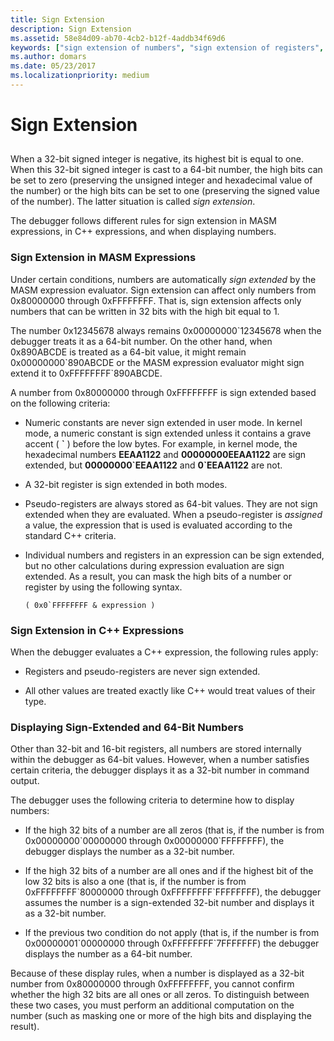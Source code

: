 ```yaml
---
title: Sign Extension
description: Sign Extension
ms.assetid: 58e84d09-ab70-4cb2-b12f-4addb34f69d6
keywords: ["sign extension of numbers", "sign extension of registers", "MASM expressions, sign extension", "registers, sign extension"]
ms.author: domars
ms.date: 05/23/2017
ms.localizationpriority: medium
---
```


# Sign Extension


## <span id="ddk_sign_extension_dbg"></span><span id="DDK_SIGN_EXTENSION_DBG"></span>


When a 32-bit signed integer is negative, its highest bit is equal to one. When this 32-bit signed integer is cast to a 64-bit number, the high bits can be set to zero (preserving the unsigned integer and hexadecimal value of the number) or the high bits can be set to one (preserving the signed value of the number). The latter situation is called *sign extension*.

The debugger follows different rules for sign extension in MASM expressions, in C++ expressions, and when displaying numbers.

### <span id="sign_extension_in_masm_expressions"></span><span id="SIGN_EXTENSION_IN_MASM_EXPRESSIONS"></span>Sign Extension in MASM Expressions

Under certain conditions, numbers are automatically *sign extended* by the MASM expression evaluator. Sign extension can affect only numbers from 0x80000000 through 0xFFFFFFFF. That is, sign extension affects only numbers that can be written in 32 bits with the high bit equal to 1.

The number 0x12345678 always remains 0x00000000\`12345678 when the debugger treats it as a 64-bit number. On the other hand, when 0x890ABCDE is treated as a 64-bit value, it might remain 0x00000000\`890ABCDE or the MASM expression evaluator might sign extend it to 0xFFFFFFFF\`890ABCDE.

A number from 0x80000000 through 0xFFFFFFFF is sign extended based on the following criteria:

-   Numeric constants are never sign extended in user mode. In kernel mode, a numeric constant is sign extended unless it contains a grave accent ( **\`** ) before the low bytes. For example, in kernel mode, the hexadecimal numbers **EEAA1122** and **00000000EEAA1122** are sign extended, but **00000000\`EEAA1122** and **0\`EEAA1122** are not.

-   A 32-bit register is sign extended in both modes.

-   Pseudo-registers are always stored as 64-bit values. They are not sign extended when they are evaluated. When a pseudo-register is *assigned* a value, the expression that is used is evaluated according to the standard C++ criteria.

-   Individual numbers and registers in an expression can be sign extended, but no other calculations during expression evaluation are sign extended. As a result, you can mask the high bits of a number or register by using the following syntax.
    ```console
    ( 0x0`FFFFFFFF & expression )
    ```

### <span id="sign_extension_in_c___expressions"></span><span id="SIGN_EXTENSION_IN_C___EXPRESSIONS"></span>Sign Extension in C++ Expressions

When the debugger evaluates a C++ expression, the following rules apply:

-   Registers and pseudo-registers are never sign extended.

-   All other values are treated exactly like C++ would treat values of their type.

### <span id="displaying_sign_extended_and_64_bit_numbers"></span><span id="DISPLAYING_SIGN_EXTENDED_AND_64_BIT_NUMBERS"></span>Displaying Sign-Extended and 64-Bit Numbers

Other than 32-bit and 16-bit registers, all numbers are stored internally within the debugger as 64-bit values. However, when a number satisfies certain criteria, the debugger displays it as a 32-bit number in command output.

The debugger uses the following criteria to determine how to display numbers:

-   If the high 32 bits of a number are all zeros (that is, if the number is from 0x00000000\`00000000 through 0x00000000\`FFFFFFFF), the debugger displays the number as a 32-bit number.

-   If the high 32 bits of a number are all ones and if the highest bit of the low 32 bits is also a one (that is, if the number is from 0xFFFFFFFF\`80000000 through 0xFFFFFFFF\`FFFFFFFF), the debugger assumes the number is a sign-extended 32-bit number and displays it as a 32-bit number.

-   If the previous two condition do not apply (that is, if the number is from 0x00000001\`00000000 through 0xFFFFFFFF\`7FFFFFFF) the debugger displays the number as a 64-bit number.

Because of these display rules, when a number is displayed as a 32-bit number from 0x80000000 through 0xFFFFFFFF, you cannot confirm whether the high 32 bits are all ones or all zeros. To distinguish between these two cases, you must perform an additional computation on the number (such as masking one or more of the high bits and displaying the result).

 

 





